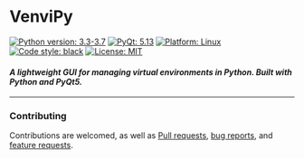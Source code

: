 # VenviPy

[![Python version: 3.3-3.7](https://img.shields.io/badge/python-3.3%20%7C%203.4%20%7C%203.5%20%7C%203.6%20%7C%203.7%20%7C%203.8-blue)](https://python.org) [![PyQt: 5.13](https://img.shields.io/badge/pyqt-v5.13-blue.svg)](https://pypi.org/project/PyQt5) [![Platform: Linux](https://img.shields.io/badge/platform-linux-darkblue.svg)](https://www.linux.org/pages/download) [![Code style: black](https://img.shields.io/badge/code%20style-black-000000.svg)](https://github.com/psf/black) [![License: MIT](https://img.shields.io/badge/license-MIT-darkviolet.svg)](https://github.com/sinusphi/venvipy/blob/master/LICENSE)

#### *A lightweight GUI for managing virtual environments in Python. Built with Python and PyQt5.*

___

### Contributing

Contributions are welcomed, as well as [Pull requests](https://github.com/sinusphi/venvipy/pulls), [bug reports](https://github.com/sinusphi/venvipy/issues), and [feature requests](https://github.com/sinusphi/venvipy/issues).
